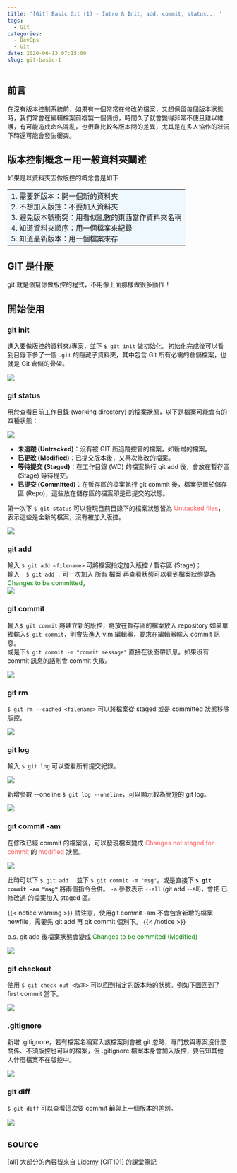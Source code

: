 ```yaml
---
title: '[Git] Basic Git (1) - Intro & Init, add, commit, status... '
tags:
  - Git
categories:
  - DevOps
  - Git
date: 2020-06-13 07:15:00
slug: git-basic-1
---
```

## 前言
在沒有版本控制系統前，如果有一個常常在修改的檔案，又想保留每個版本狀態時，我們常會在編輯檔案前複製一個備份，時間久了就會變得非常不便且難以維護，有可能造成命名混亂，也很難比較各版本間的差異，尤其是在多人協作的狀況下時還可能會發生衝突。　
<!--- more --->
## 版本控制概念－用一般資料夾闡述
如果是以資料夾去做版控的概念會是如下
<table><tr><td bgcolor=AliceBlue>
  1. 需要新版本：開一個新的資料夾</br>
  2. 不想加入版控：不要加入資料夾</br> 
  3. 避免版本號衝突：用看似亂數的東西當作資料夾名稱</br>
  4. 知道資料夾順序：用一個檔案來紀錄</br>
  5. 知道最新版本：用一個檔案來存</br>
</td></tr></table>

## GIT 是什麼
git 就是個幫你做版控的程式，不用像上面那樣做很多動作！

## 開始使用
### git init
進入要做版控的資料夾/專案，並下 `$ git init` 做初始化。初始化完成後可以看到目錄下多了一個 `.git` 的隱藏子資料夾，其中包含 Git 所有必需的倉儲檔案，也就是 Git 倉儲的骨架。

![](https://imgur.com/d3kVM31.png)

### git status
用於查看目前工作目錄 (working directory) 的檔案狀態，以下是檔案可能會有的四種狀態：

![](https://imgur.com/0n6e7EE.png)

- **未追蹤 (Untracked)**：沒有被 GIT 所追蹤控管的檔案，如新增的檔案。
- **已更改 (Modified)**：已提交版本後，又再次修改的檔案。
- **等待提交 (Staged)**：在工作目錄 (WD) 的檔案執行 git add 後，會放在暫存區 (Stage) 等待提交。
- **已提交 (Committed)**：在暫存區的檔案執行 git commit 後，檔案便置於儲存區 (Repo)，這些放在儲存區的檔案即是已提交的狀態。

第一次下 `$ git status` 可以發現目前目錄下的檔案狀態皆為 <font color=#FF5959>Untracked files</font>，表示這些是全新的檔案，沒有被加入版控。 

![](https://imgur.com/NssQJIh.png)

### git add
輸入 `$ git add <filename>` 可將檔案指定加入版控 / 暫存區 (Stage)；  
輸入　`$ git add .` 可一次加入 <span class="dotunderletter">所有</span> 檔案
再查看狀態可以看到檔案狀態變為 <font color=green>Changes to be committed</font>。  
![](https://imgur.com/l10gh8Z.png)

### git commit
輸入`$ git commit` 將建立新的版控，將放在暫存區的檔案放入 repository
如果單獨輸入`$ git commit`，則會先進入 vim 編輯器，要求在編輯器輸入 commit 訊息。  
或是下`$ git commit -m "commit message"` 直接在後面帶訊息。如果沒有 commit 訊息的話則會 commit 失敗。  

![](https://imgur.com/OAxsNhn.png)

### git rm
`$ git rm --cached <filename>` 可以將檔案從 staged 或是 committed 狀態移除版控。

![](https://imgur.com/QxmpZZt.png)

### git log
輸入 `$ git log` 可以查看所有提交紀錄。
    
![](https://imgur.com/GJawPx4.png)

新增參數 --oneline `$ git log --oneline`，可以顯示較為簡短的 git log。
  
![](https://imgur.com/r7bmS5L.png)

### git commit -am
在修改已經 commit 的檔案後，可以發現檔案變成 <font color=#FF5959>Changes not staged for commit</font> 的 <font color=#FF5959>modified</font> 狀態。  

![](https://imgur.com/UIEt4tF.png)

此時可以下 `$ git add .` 並下 `$ git commit -m "msg"`。或是直接下 **`$ git commit -am "msg"`** 將兩個指令合併。 `-a` 參數表示 `--all` (git add --all)，會把 <span class="dotunderletter">已修改過</span> 的檔案加入 staged 區。  

{{< notice warning >}}
請注意，使用git commit -am 不會包含新增的檔案 newfile，需要先 git add 再 git commit 個別下。
{{< /notice >}}

p.s. git add 後檔案狀態會變成 <font color=green>Changes to be commited (Modified)</font>  

![](https://imgur.com/lCUEpVZ.png)

### git checkout
使用 `$ git check out <版本>` 可以回到指定的版本時的狀態。例如下圖回到了 first commit 當下。 
 
![](https://imgur.com/T95UVYe.png)

### .gitignore
新增 .gitignore，若有檔案名稱寫入該檔案則會被 git 忽略，專門放與專案沒什麼關係、不須版控也可以的檔案，但 .gitignore 檔案本身會加入版控，要告知其他人什麼檔案不在版控中。

![](https://imgur.com/iGu6x8V.png)

### git diff
`$ git diff` 可以查看這次要 commit **前**與上一個版本的差別。 
 
![](https://imgur.com/OB2WhIl.png)

## source
[all] 大部分的內容皆來自 [Lidemy](https://lidemy.com/) [GIT101] 的課堂筆記